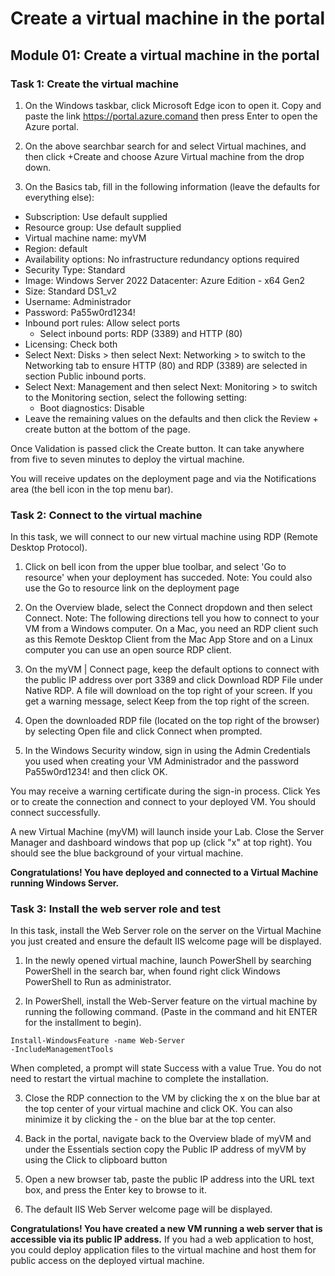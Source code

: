 # Create a virtual machine in the portal #

## Module 01: Create a virtual machine in the portal ##

### Task 1: Create the virtual machine ###

1. On the Windows taskbar, click Microsoft Edge icon to open it. Copy and paste the link https://portal.azure.comand then press Enter to open the Azure portal.

2. On the above searchbar search for and select Virtual machines, and then click +Create and choose Azure Virtual machine from the drop down.

3. On the Basics tab, fill in the following information (leave the defaults for everything else):
* Subscription: Use default supplied
* Resource group: Use default supplied
* Virtual machine name: myVM
* Region: default
* Availability options: No infrastructure redundancy options required
* Security Type: Standard
* Image: Windows Server 2022 Datacenter: Azure Edition - x64 Gen2
* Size: Standard DS1_v2
* Username: Administrador
* Password: Pa55w0rd1234!
* Inbound port rules: Allow select ports
  * Select inbound ports: RDP (3389) and HTTP (80)
* Licensing: Check both
* Select Next: Disks > then select Next: Networking > to switch to the Networking tab to ensure HTTP (80) and RDP (3389) are selected in section Public inbound ports.
* Select Next: Management and then select Next: Monitoring > to switch to the Monitoring section, select the following setting:
  * Boot diagnostics: Disable
* Leave the remaining values on the defaults and then click the Review + create button at the bottom of the page.

Once Validation is passed click the Create button. It can take anywhere from five to seven minutes to deploy the virtual machine.

You will receive updates on the deployment page and via the Notifications area (the bell icon in the top menu bar).

### Task 2: Connect to the virtual machine ###
In this task, we will connect to our new virtual machine using RDP (Remote Desktop Protocol).

1. Click on bell icon from the upper blue toolbar, and select 'Go to resource' when your deployment has succeded.
Note: You could also use the Go to resource link on the deployment page

2. On the Overview blade, select the Connect dropdown and then select Connect.
Note: The following directions tell you how to connect to your VM from a Windows computer. On a Mac, you need an RDP client such as this Remote Desktop Client from the Mac App Store and on a Linux computer you can use an open source RDP client.

3. On the myVM | Connect page, keep the default options to connect with the public IP address over port 3389 and click Download RDP File under Native RDP. A file will download on the top right of your screen. If you get a warning message, select Keep from the top right of the screen.

4. Open the downloaded RDP file (located on the top right of the browser) by selecting Open file and click Connect when prompted.

5. In the Windows Security window, sign in using the Admin Credentials you used when creating your VM Administrador and the password Pa55w0rd1234! and then click OK.

You may receive a warning certificate during the sign-in process. Click Yes or to create the connection and connect to your deployed VM. You should connect successfully.

A new Virtual Machine (myVM) will launch inside your Lab. Close the Server Manager and dashboard windows that pop up (click "x" at top right). You should see the blue background of your virtual machine. 

<b>Congratulations! You have deployed and connected to a Virtual Machine running Windows Server.</b>

### Task 3: Install the web server role and test ###

In this task, install the Web Server role on the server on the Virtual Machine you just created and ensure the default IIS welcome page will be displayed.


1. In the newly opened virtual machine, launch PowerShell by searching PowerShell in the search bar, when found right click Windows PowerShell to Run as administrator.

2. In PowerShell, install the Web-Server feature on the virtual machine by running the following command. (Paste in the command and hit ENTER for the installment to begin).

<code>Install-WindowsFeature -name Web-Server -IncludeManagementTools</code>

When completed, a prompt will state Success with a value True. You do not need to restart the virtual machine to complete the installation. 

3. Close the RDP connection to the VM by clicking the x on the blue bar at the top center of your virtual machine and click OK. You can also minimize it by clicking the - on the blue bar at the top center.

4. Back in the portal, navigate back to the Overview blade of myVM and under the Essentials section copy the Public IP address of myVM by using the Click to clipboard button

5. Open a new browser tab, paste the public IP address into the URL text box, and press the Enter key to browse to it.

6. The default IIS Web Server welcome page will be displayed.

<b>Congratulations! You have created a new VM running a web server that is accessible via its public IP address.</b> If you had a web application to host, you could deploy application files to the virtual machine and host them for public access on the deployed virtual machine.


